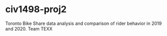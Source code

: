 # civ1498-proj2
Toronto Bike Share data analysis and comparison of rider behavior in 2019 and 2020.
Team TEXX
